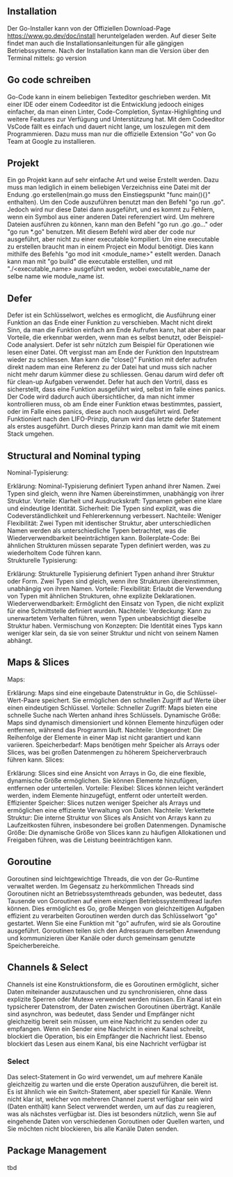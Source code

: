 Installation
---

Der Go-Installer kann von der Offiziellen Download-Page https://www.go.dev/doc/install heruntelgeladen werden.
Auf dieser Seite findet man auch die Installationsanleitungen für alle gängigen Betriebssysteme.
Nach der Installation kann man die Version über den Terminal mittels: go version

Go code schreiben
---
Go-Code kann in einem beliebigen Texteditor geschrieben werden. Mit einer IDE oder einem Codeeditor ist die
Entwicklung jedooch einiges einfacher, da man einen Linter, Code-Completion, Syntax-Highlighting und weitere
Features zur Verfügung und Unterstützung hat.
Mit dem Codeeditor VsCode fällt es einfach und dauert nicht lange, um loszulegen mit dem Programmieren. Dazu
muss man nur die offizielle Extension "Go" von Go Team at Google zu installieren.

Projekt
---

Ein go Projekt kann auf sehr einfache Art und weise Erstellt werden. Dazu muss man lediglich in einem beliebigen
Verzeichniss eine Datei mit der Endung .go erstellen(main.go muss den Einstiegspunkt "func main(){}" enthalten).
Um den Code auszuführen benutzt man den Befehl "go run <file>.go". Jedoch wird nur diese Datei dann ausgeführt,
und es kommt zu Fehlern, wenn ein Symbol aus einer anderen Datei referenziert wird. Um mehrere Dateien ausführen
zu können, kann man den Befehl "go run <fil1>.go <fil2>.go..." oder "go run *.go" benutzen.
Mit diesem Befehl wird aber der code nur ausgeführt, aber nicht zu einer executable kompiliert.
Um eine executable zu erstellen braucht man in einem Project ein Modul benötigt. Dies kann mithilfe des Befehls
"go mod init <module_name>" estellt werden. Danach kann man mit "go build" die executable erstelllen,
und mit "./<executable_name> ausgeführt weden, wobei executable_name der selbe name wie module_name ist.


Defer
---

Defer ist ein Schlüsselwort, welches es ermoglicht, die Ausführung einer Funktion an das Ende einer Funktion zu verschieben.
Macht nicht direkt Sinn, da man die Funktion einfach am Ende Aufrufen kann, hat aber ein paar Vorteile, die erkennbar werden,
wenn man es selbst benutzt, oder Beispiel-Code analysiert.
Defer ist sehr nützlch zum Beispiel für Operationen wie lesen einer Datei. Oft vergisst man am Ende der Funktion den Inputstream
wieder zu schliessen. Man kann die "close()" Funktion mit defer aufrufen direkt nadem man eine Referenz zu der Datei hat und muss
sich nacher nicht mehr darum kümmer diese zu schliessen. Genau darum wird defer oft für clean-up Aufgaben verwendet.
Defer hat auch den Vortril, dass es sicherstellt, dass eine Funktion ausgeführt wird, selbst im falle eines panics.
Der Code wird dadurch auch übersichtlicher, da man nicht immer kontrollieren muss, ob am Ende einer Funktion etwas bestimmtes,
passiert, oder im Falle eines panics, diese auch noch ausgeführt wird.
Defer Funktioniert nach den LIFO-Prinzip, darum wird das letzte defer Statement als erstes ausgeführt. Durch dieses Prinzip kann man
damit wie mit einem Stack umgehen.

Structural and Nominal typing
---

Nominal-Typisierung:

Erklärung:
Nominal-Typisierung definiert Typen anhand ihrer Namen. Zwei Typen sind gleich, wenn ihre Namen übereinstimmen, unabhängig von ihrer Struktur.
Vorteile:
Klarheit und Ausdruckskraft: Typnamen geben eine klare und eindeutige Identität.
Sicherheit: Die Typen sind explizit, was die Codeverständlichkeit und Fehlererkennung verbessert.
Nachteile:
Weniger Flexibilität: Zwei Typen mit identischer Struktur, aber unterschiedlichen Namen werden als unterschiedliche Typen betrachtet, was die Wiederverwendbarkeit beeinträchtigen kann.
Boilerplate-Code: Bei ähnlichen Strukturen müssen separate Typen definiert werden, was zu wiederholtem Code führen kann.  
Strukturelle Typisierung:

Erklärung:
Strukturelle Typisierung definiert Typen anhand ihrer Struktur oder Form. Zwei Typen sind gleich, wenn ihre Strukturen übereinstimmen, unabhängig von ihren Namen.
Vorteile:
Flexibilität: Erlaubt die Verwendung von Typen mit ähnlichen Strukturen, ohne explizite Deklarationen.
Wiederverwendbarkeit: Ermöglicht den Einsatz von Typen, die nicht explizit für eine Schnittstelle definiert wurden.
Nachteile:
Verdeckung: Kann zu unerwartetem Verhalten führen, wenn Typen unbeabsichtigt dieselbe Struktur haben.
Vermischung von Konzepten: Die Identität eines Typs kann weniger klar sein, da sie von seiner Struktur und nicht von seinem Namen abhängt.

Maps & Slices
---
Maps:

Erklärung:
Maps sind eine eingebaute Datenstruktur in Go, die Schlüssel-Wert-Paare speichert. Sie ermöglichen den schnellen Zugriff auf Werte über einen eindeutigen Schlüssel.
Vorteile:
Schneller Zugriff: Maps bieten eine schnelle Suche nach Werten anhand ihres Schlüssels.
Dynamische Größe: Maps sind dynamisch dimensioniert und können Elemente hinzufügen oder entfernen, während das Programm läuft.
Nachteile:
Ungeordnet: Die Reihenfolge der Elemente in einer Map ist nicht garantiert und kann variieren.
Speicherbedarf: Maps benötigen mehr Speicher als Arrays oder Slices, was bei großen Datenmengen zu höherem Speicherverbrauch führen kann.
Slices:

Erklärung:
Slices sind eine Ansicht von Arrays in Go, die eine flexible, dynamische Größe ermöglichen. Sie können Elemente hinzufügen, entfernen oder unterteilen.
Vorteile:
Flexibel: Slices können leicht verändert werden, indem Elemente hinzugefügt, entfernt oder unterteilt werden.
Effizienter Speicher: Slices nutzen weniger Speicher als Arrays und ermöglichen eine effiziente Verwaltung von Daten.
Nachteile:
Verkettete Struktur: Die interne Struktur von Slices als Ansicht von Arrays kann zu Laufzeitkosten führen, insbesondere bei großen Datenmengen.
Dynamische Größe: Die dynamische Größe von Slices kann zu häufigen Allokationen und Freigaben führen, was die Leistung beeinträchtigen kann.

Goroutine  
---
Goroutinen sind leichtgewichtige Threads, die von der Go-Runtime verwaltet werden. Im Gegensatz zu herkömmlichen Threads sind Goroutinen nicht an Betriebssystemthreads gebunden, was bedeutet, dass Tausende von Goroutinen auf einem einzigen Betriebssystemthread laufen können. Dies ermöglicht es Go, große Mengen von gleichzeitigen Aufgaben effizient zu verarbeiten
Goroutinen werden durch das Schlüsselwort "go" gestartet. Wenn Sie eine Funktion mit "go" aufrufen, wird sie als Goroutine ausgeführt. Goroutinen teilen sich den Adressraum derselben Anwendung und kommunizieren über Kanäle oder durch gemeinsam genutzte Speicherbereiche.  

Channels & Select  
---
Channels ist eine Konstruktionsform, die es Goroutinen ermöglicht, sicher Daten miteinander auszutauschen und zu synchronisieren, ohne dass explizite Sperren oder Mutexe verwendet werden müssen. Ein Kanal ist ein typsicherer Datenstrom, der Daten zwischen Goroutinen überträgt. Kanäle sind asynchron, was bedeutet, dass Sender und Empfänger nicht gleichzeitig bereit sein müssen, um eine Nachricht zu senden oder zu empfangen. Wenn ein Sender eine Nachricht in einen Kanal schreibt, blockiert die Operation, bis ein Empfänger die Nachricht liest. Ebenso blockiert das Lesen aus einem Kanal, bis eine Nachricht verfügbar ist

### Select ###
Das select-Statement in Go wird verwendet, um auf mehrere Kanäle gleichzeitig zu warten und die erste Operation auszuführen, die bereit ist. Es ist ähnlich wie ein Switch-Statement, aber speziell für Kanäle. Wenn nicht klar ist, welcher von mehreren Channel zuerst verfügbar sein wird (Daten enthält) kann Select verwendet werden, um auf das zu reagieren, was als nächstes verfügbar ist. Dies ist besonders nützlich, wenn Sie auf eingehende Daten von verschiedenen Goroutinen oder Quellen warten, und Sie möchten nicht blockieren, bis alle Kanäle Daten senden.

Package Management
---
tbd